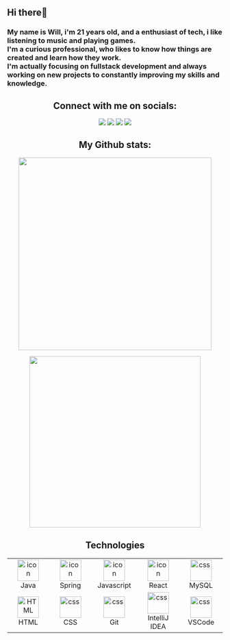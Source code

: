<div>
  <h2><strong>Hi there👋</strong></h2>
  <h3>My name is Will, i'm 21 years old, and a enthusiast of tech, i like listening to music and playing games.<br>
  I'm a curious professional, who likes to know how things are created and learn how they work.<br>
  I'm actually focusing on fullstack development and always working on new projects to constantly improving my skills and knowledge.</h3>
</div>

<div align="center">
  <h2><strong>Connect with me on socials:</strong></h2>
 	<a href="https://twitter.com/Willzu_" target="_blank"><img src="https://img.shields.io/badge/Twitter-1DA1F2?style=for-the-badge&logo=twitter&logoColor=white" target="_blank"></a>
  <a href="https://www.instagram.com/willzu_/" target="_blank"><img src="https://img.shields.io/badge/-Instagram-%23E4405F?style=for-the-badge&logo=instagram&logoColor=white" target="_blank"></a>
  <a href = "mailto:contatowillams@gmail.com"><img src="https://img.shields.io/badge/-Gmail-%23333?style=for-the-badge&logo=gmail&logoColor=white" target="_blank"></a>
  <a href="https://www.linkedin.com/in/willfsouza/" target="_blank"><img src="https://img.shields.io/badge/-LinkedIn-%230077B5?style=for-the-badge&logo=linkedin&logoColor=white" target="_blank"></a>
</div>

  <h2 align="center"><strong>My Github stats:</strong></h2>

<div align="center">
  <p>
    <img width="450em" src="https://github-readme-stats.vercel.app/api?username=WillzuDev&theme=codeSTACKr&show_icons=true&hide_border=true&count_private=true" />
  </p>

  <p>
    <img width="400em" src="https://github-readme-stats.vercel.app/api/top-langs/?username=WillzuDev&layout=compact&theme=codeSTACKr"/>
  </p>
</div>

<h2 align="center"><strong>Technologies</strong></h2>

<table align="center">
  <tr>
      <td align="center" width="96">
        <a href="#macropower-tech">
          <img src="https://cdn-icons-png.flaticon.com/512/226/226777.png" alt="icon" width="50" height="50"/>
        </a>
        <br>Java
      </td>
      <td align="center" width="96">
        <a href="#macropower-tech">
          <img src="https://cdn.worldvectorlogo.com/logos/spring-3.svg" alt="icon" width="50" height="50" />
        </a>
        <br>Spring
      </td>
      <td align="center" width="96">
          <img src="https://cdn-icons-png.flaticon.com/512/5968/5968292.png" alt="icon" width="50" height="50" />
        <br>Javascript
      </td>     
      <td align="center" width="96">
          <img src="https://cdn.worldvectorlogo.com/logos/react-2.svg" alt="icon" width="50" height="50" />
          <br>React
      </td>     
      <td align="center" width="96">
        <img src="https://skillicons.dev/icons?i=mysql" width="50" height="50" alt="css" />
        <br>MySQL
      </td> 
  </tr>
  <tr>
    <td align="center"  width="96">
        <img src="https://cdn.worldvectorlogo.com/logos/html-1.svg" width="50" height="50" alt="HTML" />
      <br>HTML
    </td>
    <td align="center" width="96">
        <img src="https://cdn.worldvectorlogo.com/logos/css-3.svg" width="50" height="50" alt="css" />
      <br>CSS
    </td>
    <td align="center" width="96">
      <img src="https://skillicons.dev/icons?i=git" width="50" height="50" alt="css" />
      <br>Git
    </td>
    <td align="center" width="96">
      <img src="https://skillicons.dev/icons?i=idea" width="50" height="50" alt="css" />
      <br>IntelliJ IDEA
    </td>    
    <td align="center" width="96">
      <img src="https://skillicons.dev/icons?i=vscode" width="50" height="50" alt="css" />
      <br>VSCode
    </td>
  </tr>
</table>
